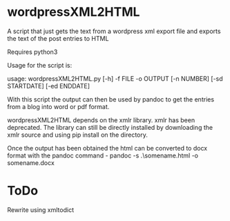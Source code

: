 # wordpressXML2HTML
A script that just gets the text from a wordpress xml export file and exports the text of the post entries to HTML

Requires python3 

Usage for the script is:

usage: wordpressXML2HTML.py [-h] -f FILE -o OUTPUT [-n NUMBER] [-sd STARTDATE]
                            [-ed ENDDATE]

With this script the output can then be used by pandoc to get the entries from a blog into word or pdf format. 

wordpressXML2HTML depends on the xmlr library. xmlr has been deprecated. The library can still be directly installed by downloading the xmlr source and using pip install on the directory. 

Once the output has been obtained the html can be converted to docx format with the pandoc command - pandoc -s .\somename.html -o somename.docx

 ToDo
======

 Rewrite using xmltodict
